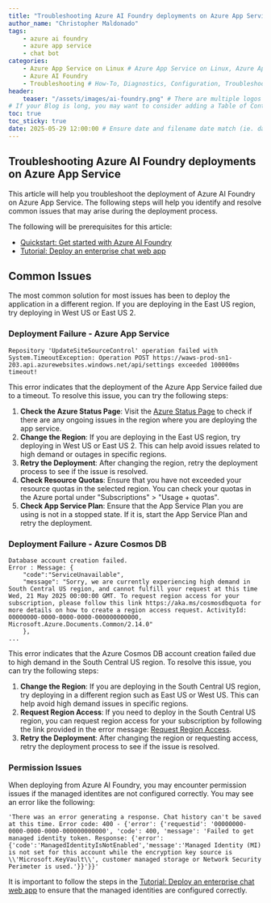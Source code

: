 ```yaml
---
title: "Troubleshooting Azure AI Foundry deployments on Azure App Service"
author_name: "Christopher Maldonado"
tags:
    - azure ai foundry
    - azure app service
    - chat bot
categories:
    - Azure App Service on Linux # Azure App Service on Linux, Azure App Service on Windows, Function App, Azure VM, Azure SDK
    - Azure AI Foundry
    - Troubleshooting # How-To, Diagnostics, Configuration, Troubleshooting, Performance
header:
    teaser: "/assets/images/ai-foundry.png" # There are multiple logos that can be used in "/assets/images" if you choose to add one.
# If your Blog is long, you may want to consider adding a Table of Contents by adding the following two settings.
toc: true
toc_sticky: true
date: 2025-05-29 12:00:00 # Ensure date and filename date match (ie. date: 2025-05-01 12:00:00 and filename: 2025-05-01-your-article-title.md)
---
```


## Troubleshooting Azure AI Foundry deployments on Azure App Service

This article will help you troubleshoot the deployment of Azure AI Foundry on Azure App Service. The following steps will help you identify and resolve common issues that may arise during the deployment process.

The following will be prerequisites for this article:
- [Quickstart: Get started with Azure AI Foundry](https://learn.microsoft.com/en-us/azure/ai-foundry/quickstarts/get-started-code?tabs=azure-ai-foundry&pivots=fdp-project)
- [Tutorial: Deploy an enterprise chat web app](https://learn.microsoft.com/en-us/azure/ai-foundry/tutorials/deploy-chat-web-app)

## Common Issues

The most common solution for most issues has been to deploy the application in a different region. If you are deploying in the East US region, try deploying in West US or East US 2.

### Deployment Failure - Azure App Service

```
Repository 'UpdateSiteSourceControl' operation failed with System.TimeoutException: Operation POST https://waws-prod-sn1-203.api.azurewebsites.windows.net/api/settings exceeded 100000ms timeout!
```

This error indicates that the deployment of the Azure App Service failed due to a timeout. To resolve this issue, you can try the following steps:

1. **Check the Azure Status Page**: Visit the [Azure Status Page](https://status.azure.com/en-us/status) to check if there are any ongoing issues in the region where you are deploying the app service.
2. **Change the Region**: If you are deploying in the East US region, try deploying in West US or East US 2. This can help avoid issues related to high demand or outages in specific regions.
3. **Retry the Deployment**: After changing the region, retry the deployment process to see if the issue is resolved.
4. **Check Resource Quotas**: Ensure that you have not exceeded your resource quotas in the selected region. You can check your quotas in the Azure portal under "Subscriptions" > "Usage + quotas".
5. **Check App Service Plan**: Ensure that the App Service Plan you are using is not in a stopped state. If it is, start the App Service Plan and retry the deployment.

### Deployment Failure - Azure Cosmos DB

```
Database account creation failed.
Error : Message: {
    "code":"ServiceUnavailable",
    "message": "Sorry, we are currently experiencing high demand in South Central US region, and cannot fulfill your request at this time Wed, 21 May 2025 00:00:00 GMT. To request region access for your subscription, please follow this link https://aka.ms/cosmosdbquota for more details on how to create a region access request. ActivityId: 00000000-0000-0000-0000-000000000000, Microsoft.Azure.Documents.Common/2.14.0"
    },
...
```

This error indicates that the Azure Cosmos DB account creation failed due to high demand in the South Central US region. To resolve this issue, you can try the following steps:
1. **Change the Region**: If you are deploying in the South Central US region, try deploying in a different region such as East US or West US. This can help avoid high demand issues in specific regions.
2. **Request Region Access**: If you need to deploy in the South Central US region, you can request region access for your subscription by following the link provided in the error message: [Request Region Access](https://aka.ms/cosmosdbquota).
3. **Retry the Deployment**: After changing the region or requesting access, retry the deployment process to see if the issue is resolved.


### Permission Issues

When deploying from Azure AI Foundry, you may encounter permission issues if the managed identites are not configured correctly. You may see an error like the following:

```
'There was an error generating a response. Chat history can't be saved at this time. Error code: 400 - {'error': {'requestid': '00000000-0000-0000-0000-000000000000', 'code': 400, 'message': 'Failed to get managed identity token. Response: {'error':{'code':'ManagedIdentityIsNotEnabled','message':'Managed Identity (MI) is not set for this account while the encryption key source is \\'Microsoft.KeyVault\\', customer managed storage or Network Security Perimeter is used.'}}'}}'
```

It is important to follow the steps in the [Tutorial: Deploy an enterprise chat web app](https://learn.microsoft.com/en-us/azure/ai-foundry/tutorials/deploy-chat-web-app#configure-resources) to ensure that the managed identities are configured correctly.